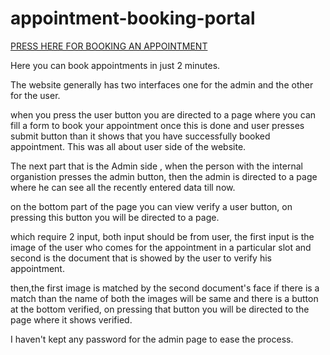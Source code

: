# appointment-booking-portal
[PRESS HERE FOR BOOKING AN APPOINTMENT](https://appointment-booking-portal.herokuapp.com/)

Here you can book appointments in just 2 minutes.


The website generally has two interfaces one for the admin and the other for the user.


when you press the user button you are directed to a page where you can fill a form to book your appointment once this is done and user presses submit button than it shows 
that you have successfully booked appointment. This was all about user side  of the website.


The next part that is the Admin side , when the person with the internal organistion presses the admin button, then the admin is directed to a page where he can see 
all the recently entered data till now.


on the bottom part of the page you can view verify a user button, on pressing this button you will be directed to a page.


which require 2 input, both input should be from user, the first input is the image of the user who comes for the appointment in a particular slot and second is the 
document that is showed by the user to verify his appointment.


then,the first image is matched by the second document's face if there is a match than the name of both the images will be same and there is a button at the bottom
verified, on pressing that button you will be directed to the page where it shows verified.


I haven't kept any password for the admin page to ease the process.
